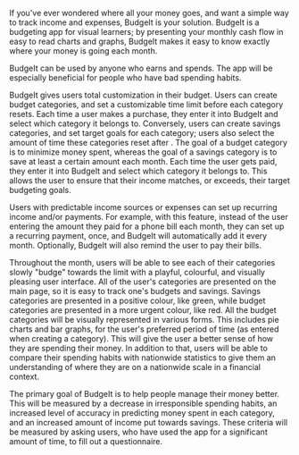 If you've ever wondered where all your money goes, and want a simple way to track income and expenses, BudgeIt is your solution. BudgeIt is a budgeting app for visual learners; by presenting your monthly cash flow in easy to read charts and graphs, BudgeIt makes it easy to know exactly where your money is going each month.

BudgeIt can be used by anyone who earns and spends. The app will be especially beneficial for people who have bad spending habits.

BudgeIt gives users total customization in their budget. Users can create budget categories, and set a customizable time limit before each category resets. Each time a user makes a purchase, they enter it into BudgeIt and select which category it belongs to. Conversely, users can create savings categories, and set target goals for each category; users also select the amount of time these categories reset after . The goal of a budget category is to minimize money spent, whereas the goal of a savings category is to save at least a certain amount each month.  Each time the user gets paid, they enter it into BudgeIt and select which category it belongs to. This allows the user to ensure that their income matches, or exceeds, their target budgeting goals.

Users with predictable income sources or expenses can set up recurring income and/or payments. For example, with this feature, instead of the user entering the amount they paid for a phone bill each month, they can set up a recurring payment, once, and BudgeIt will automatically add it every month. Optionally, BudgeIt will also remind the user to pay their bills.

Throughout the month, users will be able to see each of their categories slowly "budge" towards the limit with a playful, colourful, and visually pleasing user interface. All of the user's categories are presented on the main page, so it is easy to track one's budgets and savings. Savings categories are presented in a positive colour, like green, while budget categories are presented in a more urgent colour, like red. All the budget categories will be visually represented in various forms. This includes pie charts and bar graphs, for the user's preferred period of time (as entered when creating a category). This will give the user a better sense of how they are spending their money. In addition to that, users will be able to compare their spending habits with nationwide statistics to give them an understanding of where they are on a nationwide scale in a financial context.

The primary goal of BudgeIt is to help people manage their money better. This will be measured by a decrease in irresponsible spending habits, an increased level of accuracy in predicting money spent in each category, and an increased amount of income put towards savings. These criteria will be measured by asking users, who have used the app for a significant amount of time, to fill out a questionnaire.

